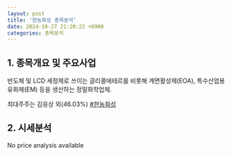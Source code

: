 ```yaml
---
layout: post
title: '한농화성 종목분석'
date: 2024-10-27 21:20:23 +0900
categories: 종목분석
---
```


## 1. 종목개요 및 주요사업

반도체 및 LCD 세정제로 쓰이는 글리콜에테르를 비롯해 계면활성제(EOA), 특수산업용유화제(EM) 등을 생산하는 정밀화학업체.

최대주주는 김응상 외(46.03%)
[#한농화성](#)

## 2. 시세분석

No price analysis available

